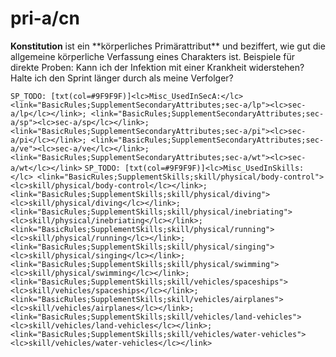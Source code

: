 # pri-a/cn

**Konstitution** ist ein \*\*körperliches Primärattribut\*\* und beziffert, wie gut die allgemeine körperliche Verfassung eines Charakters ist.
Beispiele für direkte Proben: Kann ich der Infektion mit einer Krankheit widerstehen? Halte ich den Sprint länger durch als meine Verfolger?

`SP_TODO: [txt(col=#9F9F9F)]<lc>Misc_UsedInSecA:</lc> <link="BasicRules;SupplementSecondaryAttributes;sec-a/lp"><lc>sec-a/lp</lc></link>; <link="BasicRules;SupplementSecondaryAttributes;sec-a/sp"><lc>sec-a/sp</lc></link>; <link="BasicRules;SupplementSecondaryAttributes;sec-a/pi"><lc>sec-a/pi</lc></link>; <link="BasicRules;SupplementSecondaryAttributes;sec-a/ve"><lc>sec-a/ve</lc></link>; <link="BasicRules;SupplementSecondaryAttributes;sec-a/wt"><lc>sec-a/wt</lc></link>`
`SP_TODO: [txt(col=#9F9F9F)]<lc>Misc_UsedInSkills:</lc> <link="BasicRules;SupplementSkills;skill/physical/body-control"><lc>skill/physical/body-control</lc></link>; <link="BasicRules;SupplementSkills;skill/physical/diving"><lc>skill/physical/diving</lc></link>; <link="BasicRules;SupplementSkills;skill/physical/inebriating"><lc>skill/physical/inebriating</lc></link>; <link="BasicRules;SupplementSkills;skill/physical/running"><lc>skill/physical/running</lc></link>; <link="BasicRules;SupplementSkills;skill/physical/singing"><lc>skill/physical/singing</lc></link>; <link="BasicRules;SupplementSkills;skill/physical/swimming"><lc>skill/physical/swimming</lc></link>; <link="BasicRules;SupplementSkills;skill/vehicles/spaceships"><lc>skill/vehicles/spaceships</lc></link>; <link="BasicRules;SupplementSkills;skill/vehicles/airplanes"><lc>skill/vehicles/airplanes</lc></link>; <link="BasicRules;SupplementSkills;skill/vehicles/land-vehicles"><lc>skill/vehicles/land-vehicles</lc></link>; <link="BasicRules;SupplementSkills;skill/vehicles/water-vehicles"><lc>skill/vehicles/water-vehicles</lc></link>`
